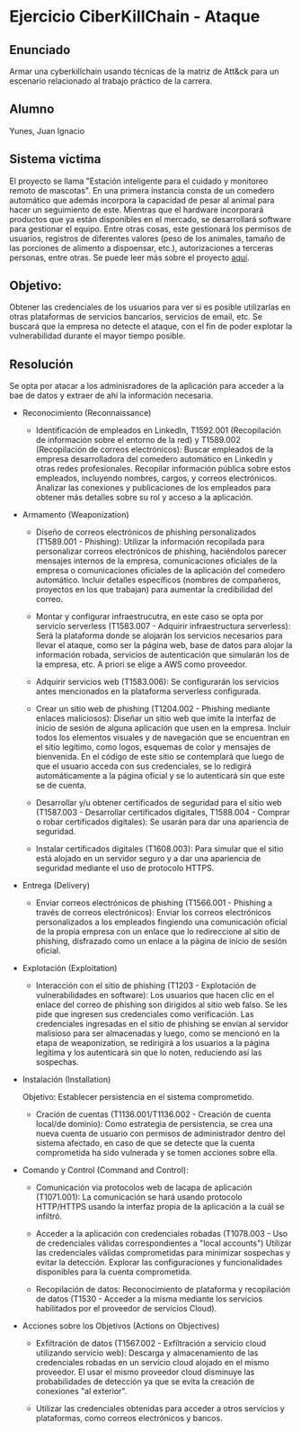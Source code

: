 # Ejercicio CiberKillChain - Ataque


## Enunciado

Armar una cyberkillchain usando técnicas de la matriz de Att&ck para un escenario relacionado al trabajo práctico de la carrera.


## Alumno
  Yunes, Juan Ignacio
  
## Sistema víctima
  El proyecto se llama "Estación inteligente para el cuidado y monitoreo remoto de mascotas". En una primera instancia consta de un comedero automático que además incorpora la capacidad de pesar al animal para hacer un seguimiento de este. Mientras que el hardware incorporará productos que ya están disponibles en el mercado, se desarrollará software para gestionar el equipo. Entre otras cosas, este gestionará los permisos de usuarios, registros de diferentes valores (peso de los animales, tamaño de las porciones de alimento a dispoensar, etc.), autorizaciones a terceras personas, entre otras. Se puede leer más sobre el proyecto [aquí](https://github.com/juan-ignacio-yunes/Plantilla-planificacion/blob/master/charter.pdf).
  
## Objetivo:
  Obtener las credenciales de los usuarios para ver si es posible utilizarlas en otras plataformas de servicios bancarios, servicios de email, etc. Se buscará que la empresa no detecte el ataque, con el fin de poder explotar la vulnerabilidad durante el mayor tiempo posible.

## Resolución
Se opta por atacar a los adminisradores de la aplicación para acceder a la bae de datos y extraer de ahí la información necesaria.

* Reconocimiento (Reconnaissance)

  * Identificación de empleados en LinkedIn, T1592.001 (Recopilación de información sobre el entorno de la red) y T1589.002 (Recopilación de correos electrónicos):
      Buscar empleados de la empresa desarrolladora del comedero automático en LinkedIn y otras redes profesionales.
      Recopilar información pública sobre estos empleados, incluyendo nombres, cargos, y correos electrónicos.
      Analizar las conexiones y publicaciones de los empleados para obtener más detalles sobre su rol y acceso a la aplicación.

* Armamento (Weaponization)

    * Diseño de correos electrónicos de phishing personalizados (T1589.001 - Phishing):
        Utilizar la información recopilada para personalizar correos electrónicos de phishing, haciéndolos parecer mensajes internos de la empresa, comunicaciones oficiales de la empresa o comunicaciones oficiales de la aplicación del comedero automático. Incluir detalles específicos (nombres de compañeros, proyectos en los que trabajan) para aumentar la credibilidad del correo.

  * Montar y configurar infraestrucutra, en este caso se opta por servicio serverless (T1583.007 - Adquirir infraestructura serverless):
      Será la plataforma donde se alojarán los servicios necesarios para llevar el ataque, como ser la página web, base de datos para alojar la información robada, servicios de autenticación que simularán los de la empresa, etc. A priori se elige a AWS como proveedor.

  * Adquirir servicios web (T1583.006):
      Se configurarán los servicios antes mencionados en la plataforma serverless configurada.
  
  * Crear un sitio web de phishing (T1204.002 - Phishing mediante enlaces maliciosos):
      Diseñar un sitio web que imite la interfaz de inicio de sesión de alguna aplicación que usen en la empresa.
    Incluir todos los elementos visuales y de navegación que se encuentran en el sitio legítimo, como logos, esquemas de color y mensajes de bienvenida. En el código de este sitio se contemplará que luego de que el usuario acceda con sus credenciales, se lo redigirá automáticamente a la página oficial y se lo autenticará sin que este se de cuenta.

  * Desarrollar y/u obtener certificados de seguridad para el sitio web (T1587.003 - Desarrollar certificados digitales, T1588.004 - Comprar o robar certificados digitales):
      Se usarán para dar una apariencia de seguridad.  
    
  * Instalar certificados digitales (T1608.003):
      Para simular que el sitio está alojado en un servidor seguro y a dar una apariencia de seguridad mediante el uso de protocolo HTTPS.

* Entrega (Delivery)

  * Enviar correos electrónicos de phishing (T1566.001 - Phishing a través de correos electrónicos):
      Enviar los correos electrónicos personalizados a los empleados fingiendo una comunicación oficial de la propia empresa con un enlace que lo redireccione al sitio de phishing, disfrazado como un enlace a la página de inicio de sesión oficial.

* Explotación (Exploitation)

  * Interacción con el sitio de phishing (T1203 - Explotación de vulnerabilidades en software):
      Los usuarios que hacen clic en el enlace del correo de phishing son dirigidos al sitio web falso.
      Se les pide que ingresen sus credenciales como verificación.
      Las credenciales ingresadas en el sitio de phishing se envían al servidor malisioso para ser almacenadas y luego, como se mencionó en la etapa de weaponization, se redirigirá a los usuarios a la página legítima  y los autenticará sin que lo noten, reduciendo así las sospechas.

* Instalación (Installation)

  Objetivo: Establecer persistencia en el sistema comprometido.

  * Cración de cuentas (T1136.001/T1136.002 - Creación de cuenta local/de dominio):
      Como estrategia de persistencia, se crea una nueva cuenta de usuario con permisos de administrador dentro del sistema afectado, en caso de que se detecte que la cuenta comprometida ha sido vulnerada y se tomen acciones sobre ella.

* Comando y Control (Command and Control): 

  * Comunicación via protocolos web de lacapa de aplicación (T1071.001):
      La comunicación se hará usando protocolo HTTP/HTTPS usando la interfaz propia de la aplicación a la cuál se infiltró.
    
  * Acceder a la aplicación con credenciales robadas (T1078.003 - Uso de credenciales válidas correspondientes a "local accounts")
      Utilizar las credenciales válidas comprometidas para minimizar sospechas y evitar la detección.
      Explorar las configuraciones y funcionalidades disponibles para la cuenta comprometida.

  * Recopilación de datos:
      Reconocimiento de plataforma y recopilación de datos (T1530 - Acceder a la misma mediante los servicios habilitados por el proveedor de servicios Cloud).

* Acciones sobre los Objetivos (Actions on Objectives)  

  * Exfiltración de datos (T1567.002 - Exfiltración a servicio cloud utilizando servicio web):
      Descarga y almacenamiento de las credenciales robadas en un servicio cloud alojado en el mismo proveedor. El usar el mismo proveedor cloud disminuye las probabilidades de detección ya que se evita la creación de conexiones "al exterior".
  
  * Utilizar las credenciales obtenidas para acceder a otros servicios y plataformas, como correos electrónicos y bancos.
